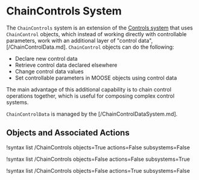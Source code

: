# ChainControls System

The `ChainControls` system is an extension of the [Controls system](syntax/Controls/index.md)
that uses `ChainControl` objects, which instead of working directly with
controllable parameters, work with an additional layer of "control data",
[/ChainControlData.md]. `ChainControl` objects can do the following:

- Declare new control data
- Retrieve control data declared elsewhere
- Change control data values
- Set controllable parameters in MOOSE objects using control data

The main advantage of this additional capability is to chain control operations together,
which is useful for composing complex control systems.

`ChainControlData` is managed by the [/ChainControlDataSystem.md].

## Objects and Associated Actions

!syntax list /ChainControls objects=True actions=False subsystems=False

!syntax list /ChainControls objects=False actions=False subsystems=True

!syntax list /ChainControls objects=False actions=True subsystems=False

